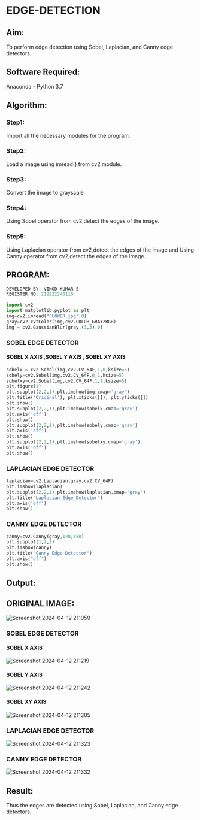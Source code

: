 # EDGE-DETECTION
## Aim:
To perform edge detection using Sobel, Laplacian, and Canny edge detectors.

## Software Required:
Anaconda - Python 3.7

## Algorithm:
### Step1:
Import all the necessary modules for the program.

### Step2:
Load a image using imread() from cv2 module.

### Step3:
Convert the image to grayscale

### Step4:
Using Sobel operator from cv2,detect the edges of the image.

### Step5:

Using Laplacian operator from cv2,detect the edges of the image and Using Canny operator from cv2,detect the edges of the image.

## PROGRAM:
```python
DEVELOPED BY: VINOD KUMAR S
REGISTER NO: 212222240116
```
```python
import cv2
import matplotlib.pyplot as plt
img=cv2.imread("FLOWER.jpg",0)
gray=cv2.cvtColor(img,cv2.COLOR_GRAY2RGB)
img = cv2.GaussianBlur(gray,(3,3),0)

```
### SOBEL EDGE DETECTOR
#### SOBEL X AXIS ,SOBEL Y AXIS , SOBEL XY AXIS
```python
sobelx = cv2.Sobel(img,cv2.CV_64F,1,0,ksize=5)
sobely=cv2.Sobel(img,cv2.CV_64F,0,1,ksize=5)
sobelxy=cv2.Sobel(img,cv2.CV_64F,1,1,ksize=5)
plt.figure(1)
plt.subplot(2,2,1),plt.imshow(img,cmap='gray')
plt.title('Original'), plt.xticks([]), plt.yticks([])
plt.show()
plt.subplot(2,2,1),plt.imshow(sobelx,cmap='gray')
plt.axis('off')
plt.show()
plt.subplot(2,2,1),plt.imshow(sobely,cmap='gray')
plt.axis('off')
plt.show()
plt.subplot(2,2,1),plt.imshow(sobelxy,cmap='gray')
plt.axis('off')
plt.show()

```

### LAPLACIAN EDGE DETECTOR
```python
laplacian=cv2.Laplacian(gray,cv2.CV_64F)
plt.imshow(laplacian)
plt.subplot(2,2,1),plt.imshow(laplacian,cmap='gray')
plt.title("Laplacian Edge Detector")
plt.axis('off')
plt.show()
```
### CANNY EDGE DETECTOR
```python
canny=cv2.Canny(gray,120,150)
plt.subplot(1,2,2)
plt.imshow(canny)
plt.title("Canny Edge Detector")
plt.axis("off")
plt.show()
```

## Output:
## ORIGINAL IMAGE:
![Screenshot 2024-04-12 211059](https://github.com/vinodkumar-s/EDGE-DETECTION/assets/113497226/839caa82-3470-4c74-866f-cb4b274ad036)

### SOBEL EDGE DETECTOR
#### SOBEL X AXIS

![Screenshot 2024-04-12 211219](https://github.com/vinodkumar-s/EDGE-DETECTION/assets/113497226/e61fa4e3-7ff2-4112-a920-055206e537f3)



#### SOBEL Y AXIS

![Screenshot 2024-04-12 211242](https://github.com/vinodkumar-s/EDGE-DETECTION/assets/113497226/5ac181a3-a995-4cf7-beea-56eaddf70185)


#### SOBEL XY AXIS

![Screenshot 2024-04-12 211305](https://github.com/vinodkumar-s/EDGE-DETECTION/assets/113497226/ead75058-2a61-4df7-818d-92c5a9cdb241)


### LAPLACIAN EDGE DETECTOR


![Screenshot 2024-04-12 211323](https://github.com/vinodkumar-s/EDGE-DETECTION/assets/113497226/cb7b71e5-a22d-44e6-a13a-6366eaeba9d3)


### CANNY EDGE DETECTOR

![Screenshot 2024-04-12 211332](https://github.com/vinodkumar-s/EDGE-DETECTION/assets/113497226/2f58d4c3-025f-4e55-86ad-3602d81239da)



## Result:
Thus the edges are detected using Sobel, Laplacian, and Canny edge detectors.
